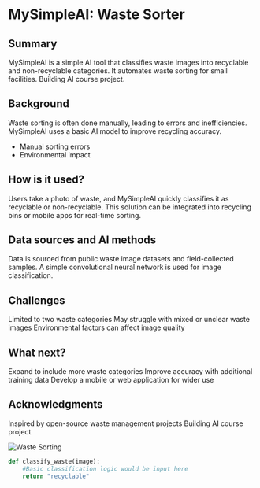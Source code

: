# MySimpleAI: Waste Sorter

## Summary

MySimpleAI is a simple AI tool that classifies waste images into recyclable and non-recyclable categories. It automates waste sorting for small facilities. Building AI course project.

## Background

Waste sorting is often done manually, leading to errors and inefficiencies. MySimpleAI uses a basic AI model to improve recycling accuracy.
* Manual sorting errors  
* Environmental impact

## How is it used?

Users take a photo of waste, and MySimpleAI quickly classifies it as recyclable or non-recyclable. This solution can be integrated into recycling bins or mobile apps for real-time sorting.

## Data sources and AI methods

Data is sourced from public waste image datasets and field-collected samples. A simple convolutional neural network is used for image classification.

## Challenges

Limited to two waste categories
May struggle with mixed or unclear waste images
Environmental factors can affect image quality

## What next?

Expand to include more waste categories
Improve accuracy with additional training data
Develop a mobile or web application for wider use

## Acknowledgments

Inspired by open-source waste management projects
Building AI course project

![Waste Sorting](https://www.google.com/url?sa=i&url=https%3A%2F%2Fyorkrecyclingservice.co.uk%2Fwhat-is-recycling%2F&psig=AOvVaw27n_24ZWWkff0BOah5qbib&ust=1740249323696000&source=images&cd=vfe&opi=89978449&ved=0CBQQjRxqFwoTCMCL8Ye01YsDFQAAAAAdAAAAABAJ)


```python
def classify_waste(image):
    #Basic classification logic would be input here
    return "recyclable"

